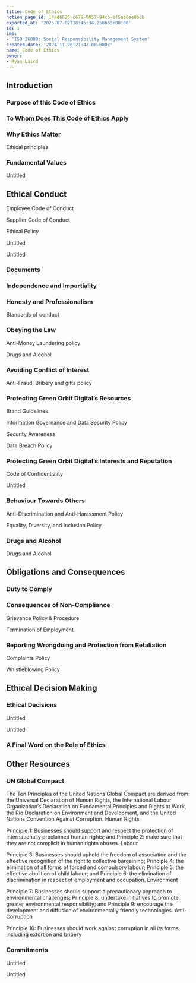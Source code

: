 ```yaml
---
title: Code of Ethics
notion_page_id: 14ad6625-c679-8057-94cb-ef5ac6ee0beb
exported_at: '2025-07-02T18:45:34.258633+00:00'
id: 1
ims:
- 'ISO 26000: Social Responsibility Management System'
created-date: '2024-11-26T21:42:00.000Z'
name: Code of Ethics
owner:
- Ryan Laird
---
```


<!-- Unsupported block type: table_of_contents -->





<!-- Unsupported block type: divider -->

## Introduction 

### Purpose of this Code of Ethics

### To Whom Does This Code of Ethics Apply 

### Why Ethics Matter 

Ethical principles 

### Fundamental Values 

Untitled 



<!-- Unsupported block type: divider -->

## Ethical Conduct

Employee Code of Conduct 

Supplier Code of Conduct 

Ethical Policy 

Untitled 

Untitled 

### Documents 

### Independence and Impartiality 

### Honesty and Professionalism

Standards of conduct 

### Obeying the Law

Anti-Money Laundering policy 

Drugs and Alcohol 

### Avoiding Conflict of Interest

Anti-Fraud, Bribery and gifts policy 

### Protecting Green Orbit Digital’s Resources 

Brand Guidelines 

Information Governance and Data Security Policy 

Security Awareness 

Data Breach Policy 

### Protecting Green Orbit Digital’s Interests and Reputation 

Code of Confidentiality 



Untitled 

### Behaviour Towards Others

Anti-Discrimination and Anti-Harassment Policy 

Equality, Diversity, and Inclusion Policy 

### Drugs and Alcohol 

Drugs and Alcohol 



<!-- Unsupported block type: divider -->

## Obligations and Consequences 

### Duty to Comply 

### Consequences of Non-Compliance 

Grievance Policy & Procedure 

Termination of Employment 

### Reporting Wrongdoing and Protection from Retaliation 

Complaints Policy 

Whistleblowing Policy 





<!-- Unsupported block type: divider -->

## Ethical Decision Making 

### Ethical Decisions 

Untitled 

Untitled 

### A Final Word on the Role of Ethics

<!-- Unsupported block type: divider -->

## Other Resources 

### UN Global Compact 

The Ten Principles of the United Nations Global Compact are derived from: the Universal Declaration of Human Rights, the International Labour Organization’s Declaration on Fundamental Principles and Rights at Work, the Rio Declaration on Environment and Development, and the United Nations Convention Against Corruption.
Human Rights

Principle 1: Businesses should support and respect the protection of internationally proclaimed human rights; and
Principle 2: make sure that they are not complicit in human rights abuses.
Labour

Principle 3: Businesses should uphold the freedom of association and the effective recognition of the right to collective bargaining;
Principle 4: the elimination of all forms of forced and compulsory labour;
Principle 5: the effective abolition of child labour; and
Principle 6: the elimination of discrimination in respect of employment and occupation.
Environment

Principle 7: Businesses should support a precautionary approach to environmental challenges;
Principle 8: undertake initiatives to promote greater environmental responsibility; and
Principle 9: encourage the development and diffusion of environmentally friendly technologies.
Anti-Corruption

Principle 10: Businesses should work against corruption in all its forms, including extortion and bribery



### Commitments 

Untitled 

Untitled 

<!-- Unsupported block type: embed -->
